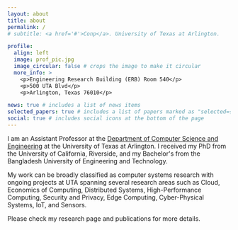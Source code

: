 ```yaml
---
layout: about
title: about
permalink: /
# subtitle: <a href='#'>Conp</a>. University of Texas at Arlington.

profile:
  align: left
  image: prof_pic.jpg
  image_circular: false # crops the image to make it circular
  more_info: >
    <p>Engineering Research Building (ERB) Room 540</p>
    <p>500 UTA Blvd</p>
    <p>Arlington, Texas 76010</p>

news: true # includes a list of news items
selected_papers: true # includes a list of papers marked as "selected={true}"
social: true # includes social icons at the bottom of the page
---
```


I am an Assistant Professor at the [Department of Computer Science and Engineering](https://www.uta.edu/academics/schools-colleges/engineering/academics/departments/cse) at the University of Texas at Arlington. I received my PhD from the University of California, Riverside, and my Bachelor's from the Bangladesh University of Engineering and Technology.

My work can be broadly classified as computer systems research with ongoing projects at UTA spanning several research areas such as Cloud, Economics of Computing, Distributed Systems, High-Performance Computing, Security and Privacy, Edge Computing, Cyber-Physical Systems, IoT, and Sensors.

Please check my research page and publications for more details.


